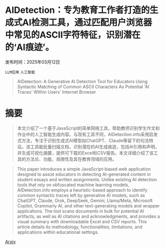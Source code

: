 # AIDetection：专为教育工作者打造的生成式AI检测工具，通过匹配用户浏览器中常见的ASCII字符特征，识别潜在的‘AI痕迹’。

发布时间：2025年03月12日

`LLM应用` `人工智能`

> AIDetection: A Generative AI Detection Tool for Educators Using Syntactic Matching of Common ASCII Characters As Potential 'AI Traces' Within Users' Internet Browser

# 摘要

> 本文介绍了一个基于JavaScript的简单网络工具，帮助教师识别学生作文和作业中的人工智能生成内容。与现有工具不同，AIDetection.info采用启发式方法，专注于识别生成式AI模型如ChatGPT、Claude等留下的句法特征。该工具能批量扫描文档，识别潜在的AI生成痕迹，包括AI引用和声明，并生成可视化摘要，提供可下载的Excel和CSV报告。本文详细介绍了该工具的方法论、功能、局限性及其在教育领域的应用。

> This paper introduces a simple JavaScript-based web application designed to assist educators in detecting AI-generated content in student essays and written assignments. Unlike existing AI detection tools that rely on obfuscated machine learning models, AIDetection.info employs a heuristic-based approach to identify common syntactic traces left by generative AI models, such as ChatGPT, Claude, Grok, DeepSeek, Gemini, Llama/Meta, Microsoft Copilot, Grammarly AI, and other text-generating models and wrapper applications. The tool scans documents in bulk for potential AI artifacts, as well as AI citations and acknowledgments, and provides a visual summary with downloadable Excel and CSV reports. This article details its methodology, functionalities, limitations, and applications within educational settings.

[Arxiv](https://arxiv.org/abs/2503.16503)